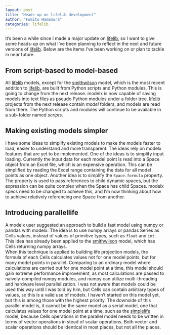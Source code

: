 ```yaml
---
layout: post
title: "Heads-up on lifelib development"
author: "Fumito Hamamura"
categories: lifelib
---
```


[lifelib]: https://lifelib.io

It’s been a while since I made a major update on [lifelib],
so I want to give some heads-up on what I’ve been planning to reflect in the next and future versions of [lifelib]. Below are the items I’ve been working on or plan to tackle in near future.

## From script-based to model-based

All [lifelib] models, except for the [smithwilson](https://lifelib.io/projects/smithwilson.html) model, which is the most recent addition to [lifelib], are built from Python scripts and Python modules. This is going to change from the next release. modelx is now capable of saving models into text files as pseudo Python modules under a folder tree. [lifelib] projects from the next release contain *model* folders, and models are read from there. The Python scripts and modules will continue to be available in a sub-folder named *scripts*.


## Making existing models simpler

I have some ideas to simplify existing models to make the models faster to load, easier to understand and more transparent. The ideas rely on modelx features that are yet to be implemented. One of the ideas is to simplify input loading. Currently the input data for each model point is read into a Space object from an Excel file, which is an expensive operation. This can be simplified by reading the Excel range containing the data for all model points as one object.
Another idea is to simplify the `Space.formula` property. The property is used to pass references to child dynamic spaces, but the expression can be quite complex when the Space has child Spaces.
modelx specs need to be changed to achieve this, and I’m now thinking about how to achieve relatively referencing one Space from another.


## Introducing **parallellife**

A modelx user suggested an approach to build a fast model using numpy or pandas with modelx. The idea is to use numpy arrays or pandas Series as Cells values, instead of values of primitive types, such as `float` and `int`. This idea has already been applied to the [smithwilson](https://lifelib.io/projects/smithwilson.html) model, which has Cells returning numpy arrays.  
When this technique is applied to building life projection models, the formula of each Cells calculates values not for one model points, but for many model points in parallel. Comparing to an ordinary model where calculations are carried out for one model point at a time, this model should gain extreme performance improvement, as most calculations are passed to naively-compiled numpy modules, and numpy can utilize multi-threading and hardware level parallelization.
I was not aware that modelx could be used this way until I was told by him, but Cells can contain arbitrary types of values, so this is a valid use of modelx.
I haven’t started on this model yet, but this is among those with the highest priority.  The downside of this parallel model is, it cannot be the same model as a serial model, one that calculates values for one model point at a time, such as the [simplelife](https://lifelib.io/projects/simplelife.html) model, because Cells operations in the parallel model needs to be written in terms of vector operations in stead of scalar operations. Both vector and scalar operations should be identical in most places, but not all the places.
